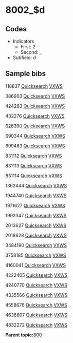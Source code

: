 # 8002\_$d

## Codes

-   Indicators
    -   First: 2
    -   Second: \_
-   Subfield: d

## Sample bibs

118837 [Quicksearch](https://search.library.yale.edu/catalog/118837) [VXWS](http://prodorbis.library.yale.edu:7014/vxws/GetHoldingsService?bibId=118837)

386903 [Quicksearch](https://search.library.yale.edu/catalog/386903) [VXWS](http://prodorbis.library.yale.edu:7014/vxws/GetHoldingsService?bibId=386903)

424263 [Quicksearch](https://search.library.yale.edu/catalog/424263) [VXWS](http://prodorbis.library.yale.edu:7014/vxws/GetHoldingsService?bibId=424263)

432276 [Quicksearch](https://search.library.yale.edu/catalog/432276) [VXWS](http://prodorbis.library.yale.edu:7014/vxws/GetHoldingsService?bibId=432276)

626390 [Quicksearch](https://search.library.yale.edu/catalog/626390) [VXWS](http://prodorbis.library.yale.edu:7014/vxws/GetHoldingsService?bibId=626390)

690344 [Quicksearch](https://search.library.yale.edu/catalog/690344) [VXWS](http://prodorbis.library.yale.edu:7014/vxws/GetHoldingsService?bibId=690344)

699463 [Quicksearch](https://search.library.yale.edu/catalog/699463) [VXWS](http://prodorbis.library.yale.edu:7014/vxws/GetHoldingsService?bibId=699463)

831112 [Quicksearch](https://search.library.yale.edu/catalog/831112) [VXWS](http://prodorbis.library.yale.edu:7014/vxws/GetHoldingsService?bibId=831112)

831113 [Quicksearch](https://search.library.yale.edu/catalog/831113) [VXWS](http://prodorbis.library.yale.edu:7014/vxws/GetHoldingsService?bibId=831113)

831114 [Quicksearch](https://search.library.yale.edu/catalog/831114) [VXWS](http://prodorbis.library.yale.edu:7014/vxws/GetHoldingsService?bibId=831114)

1362444 [Quicksearch](https://search.library.yale.edu/catalog/1362444) [VXWS](http://prodorbis.library.yale.edu:7014/vxws/GetHoldingsService?bibId=1362444)

1944740 [Quicksearch](https://search.library.yale.edu/catalog/1944740) [VXWS](http://prodorbis.library.yale.edu:7014/vxws/GetHoldingsService?bibId=1944740)

1971627 [Quicksearch](https://search.library.yale.edu/catalog/1971627) [VXWS](http://prodorbis.library.yale.edu:7014/vxws/GetHoldingsService?bibId=1971627)

1992347 [Quicksearch](https://search.library.yale.edu/catalog/1992347) [VXWS](http://prodorbis.library.yale.edu:7014/vxws/GetHoldingsService?bibId=1992347)

2013627 [Quicksearch](https://search.library.yale.edu/catalog/2013627) [VXWS](http://prodorbis.library.yale.edu:7014/vxws/GetHoldingsService?bibId=2013627)

2018628 [Quicksearch](https://search.library.yale.edu/catalog/2018628) [VXWS](http://prodorbis.library.yale.edu:7014/vxws/GetHoldingsService?bibId=2018628)

3484190 [Quicksearch](https://search.library.yale.edu/catalog/3484190) [VXWS](http://prodorbis.library.yale.edu:7014/vxws/GetHoldingsService?bibId=3484190)

3758185 [Quicksearch](https://search.library.yale.edu/catalog/3758185) [VXWS](http://prodorbis.library.yale.edu:7014/vxws/GetHoldingsService?bibId=3758185)

4160041 [Quicksearch](https://search.library.yale.edu/catalog/4160041) [VXWS](http://prodorbis.library.yale.edu:7014/vxws/GetHoldingsService?bibId=4160041)

4222465 [Quicksearch](https://search.library.yale.edu/catalog/4222465) [VXWS](http://prodorbis.library.yale.edu:7014/vxws/GetHoldingsService?bibId=4222465)

4240770 [Quicksearch](https://search.library.yale.edu/catalog/4240770) [VXWS](http://prodorbis.library.yale.edu:7014/vxws/GetHoldingsService?bibId=4240770)

4335566 [Quicksearch](https://search.library.yale.edu/catalog/4335566) [VXWS](http://prodorbis.library.yale.edu:7014/vxws/GetHoldingsService?bibId=4335566)

4558676 [Quicksearch](https://search.library.yale.edu/catalog/4558676) [VXWS](http://prodorbis.library.yale.edu:7014/vxws/GetHoldingsService?bibId=4558676)

4636607 [Quicksearch](https://search.library.yale.edu/catalog/4636607) [VXWS](http://prodorbis.library.yale.edu:7014/vxws/GetHoldingsService?bibId=4636607)

4832272 [Quicksearch](https://search.library.yale.edu/catalog/4832272) [VXWS](http://prodorbis.library.yale.edu:7014/vxws/GetHoldingsService?bibId=4832272)

**Parent topic:**[800](../../tags/800/800.md)

